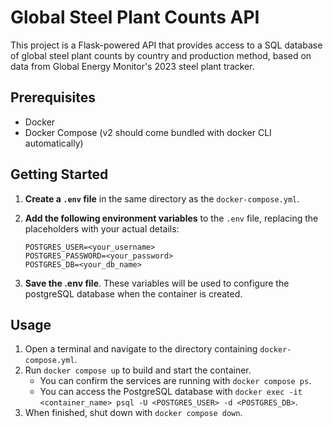 # Global Steel Plant Counts API

This project is a Flask-powered API that provides access to a SQL database of global steel plant counts by country and production method, based on data from Global Energy Monitor's 2023 steel plant tracker.

## Prerequisites

- Docker
- Docker Compose (v2 should come bundled with docker CLI automatically)

## Getting Started

1. **Create a `.env` file** in the same directory as the `docker-compose.yml`.
2. **Add the following environment variables** to the `.env` file, replacing the placeholders with your actual details:

   ```plaintext
   POSTGRES_USER=<your_username>
   POSTGRES_PASSWORD=<your_password>
   POSTGRES_DB=<your_db_name>
   ```

3. **Save the .env file**. These variables will be used to configure the postgreSQL database when the container is created.

## Usage

1. Open a terminal and navigate to the directory containing `docker-compose.yml`.
2. Run `docker compose up` to build and start the container.
   - You can confirm the services are running with `docker compose ps`.
   - You can access the PostgreSQL database with `docker exec -it <container_name> psql -U <POSTGRES_USER> -d <POSTGRES_DB>`.
3. When finished, shut down with `docker compose down`.
